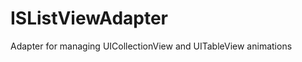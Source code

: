 ISListViewAdapter
=================

Adapter for managing UICollectionView and UITableView animations 
